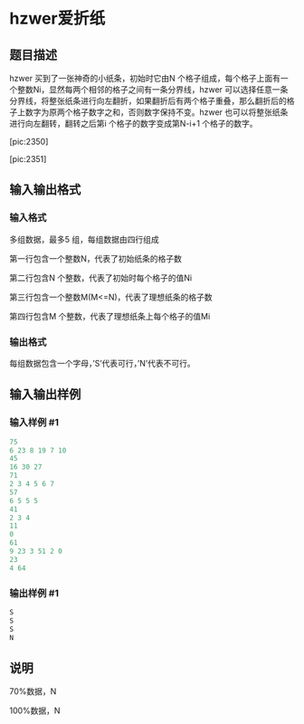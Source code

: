 # hzwer爱折纸

## 题目描述

hzwer 买到了一张神奇的小纸条，初始时它由N 个格子组成，每个格子上面有一个整数Ni，显然每两个相邻的格子之间有一条分界线，hzwer 可以选择任意一条分界线，将整张纸条进行向左翻折，如果翻折后有两个格子重叠，那么翻折后的格子上数字为原两个格子数字之和，否则数字保持不变。hzwer 也可以将整张纸条进行向左翻转，翻转之后第i 个格子的数字变成第N-i+1 个格子的数字。

[pic:2350]

[pic:2351]

## 输入输出格式

### 输入格式

多组数据，最多5 组，每组数据由四行组成

第一行包含一个整数N，代表了初始纸条的格子数

第二行包含N 个整数，代表了初始时每个格子的值Ni

第三行包含一个整数M(M<=N)，代表了理想纸条的格子数

第四行包含M 个整数，代表了理想纸条上每个格子的值Mi

### 输出格式

每组数据包含一个字母，’S’代表可行，’N’代表不可行。

## 输入输出样例

### 输入样例 #1

```cpp
75
6 23 8 19 7 10
45
16 30 27
71
2 3 4 5 6 7
57
6 5 5 5
41
2 3 4
11
0
61
9 23 3 51 2 0
23
4 64
```


### 输出样例 #1

```cpp
S
S
S
N
```


## 说明

70%数据，N

100%数据，N

